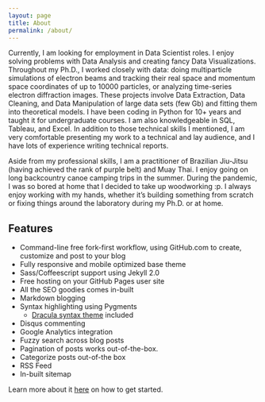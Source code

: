 ```yaml
---
layout: page
title: About
permalink: /about/
---
```


Currently, I am looking for employment in Data Scientist roles. I enjoy solving problems with Data Analysis and creating fancy Data Visualizations. Throughout my Ph.D., I worked closely with data: doing multiparticle simulations of electron beams and tracking their real space and momentum space coordinates of up to 10000 particles, or analyzing time-series electron diffraction images. These projects involve Data Extraction, Data Cleaning, and Data Manipulation of large data sets (few Gb) and fitting them into theoretical models. I have been coding in Python for 10+ years and taught it for undergraduate courses. I am also knowledgeable in SQL, Tableau, and Excel. In addition to those technical skills I mentioned, I am very comfortable presenting my work to a technical and lay audience, and I have lots of experience writing technical reports. 

Aside from my professional skills, I am a practitioner of Brazilian Jiu-Jitsu (having achieved the rank of purple belt) and Muay Thai. I enjoy going on long backcountry canoe camping trips in the summer. During the pandemic, I was so bored at home that I decided to take up woodworking :p. I always enjoy working with my hands, whether it’s building something from scratch or fixing things around the laboratory during my Ph.D. or at home.

## Features

- Command-line free fork-first workflow, using GitHub.com to create, customize and post to your blog
- Fully responsive and mobile optimized base theme
- Sass/Coffeescript support using Jekyll 2.0
- Free hosting on your GitHub Pages user site
- All the SEO goodies comes in-built
- Markdown blogging
- Syntax highlighting using Pygments
    - [Dracula syntax theme](https://draculatheme.com/) included
- Disqus commenting
- Google Analytics integration
- Fuzzy search across blog posts
- Pagination of posts works out-of-the-box.
- Categorize posts out-of-the box
- RSS Feed
- In-built sitemap

Learn more about it [here](https://github.com/amitmerchant1990/reverie) on how to get started.
